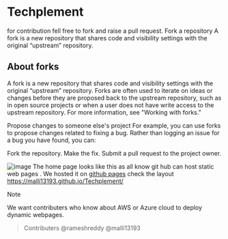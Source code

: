 # Techplement
for  contribution fell free to fork and raise a pull request.
Fork a repository
A fork is a new repository that shares code and visibility settings with the original “upstream” repository.
## About forks
A fork is a new repository that shares code and visibility settings with the original “upstream” repository. Forks are often used to iterate on ideas or changes before they are proposed back to the upstream repository, such as in open source projects or when a user does not have write access to the upstream repository. For more information, see "Working with forks."

Propose changes to someone else's project
For example, you can use forks to propose changes related to fixing a bug. Rather than logging an issue for a bug you have found, you can:

Fork the repository.
Make the fix.
Submit a pull request to the project owner.

![image](https://github.com/malli13193/Techplement/assets/115869610/87f74405-34c8-4908-99a6-638bdfe45186)
The home page looks like this as all know git hub can host static web pages . We hosted it on [github pages](https://pages.github.com/) check the layout https://malli13193.github.io/Techplement/
> [!NOTE]
> We want contributers who know about AWS or Azure cloud to deploy dynamic webpages.

>Contributers
@rameshreddy
@malli13193
